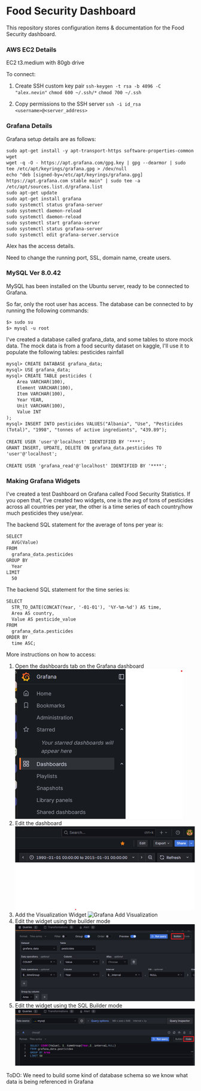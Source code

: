 # Food Security Dashboard
This repository stores configuration items & documentation for the Food Security dashboard.


### AWS EC2 Details
EC2 t3.medium with 80gb drive

To connect:

1. Create SSH custom key pair
`ssh-keygen -t rsa -b 4096 -C "alex.nevin"`
`chmod 600 ~/.ssh/*`
`chmod 700 ~/.ssh`

2. Copy permissions to the SSH server
`ssh -i id_rsa <username>@<server_address>`

### Grafana Details
Grafana setup details are as follows:
```
sudo apt-get install -y apt-transport-https software-properties-common wget
wget -q -O - https://apt.grafana.com/gpg.key | gpg --dearmor | sudo tee /etc/apt/keyrings/grafana.gpg > /dev/null
echo "deb [signed-by=/etc/apt/keyrings/grafana.gpg] https://apt.grafana.com stable main" | sudo tee -a /etc/apt/sources.list.d/grafana.list
sudo apt-get update
sudo apt-get install grafana
sudo systemctl status grafana-server
sudo systemctl daemon-reload
sudo systemctl daemon-reload
sudo systemctl start grafana-server
sudo systemctl status grafana-server
sudo systemctl edit grafana-server.service
```

Alex has the access details.

Need to change the running port, SSL, domain name, create users.


### MySQL Ver 8.0.42
MySQL has been installed on the Ubuntu server, ready to be connected to Grafana.

So far, only the root user has access. The database can be connected to by running the following commands:
```
$> sudo su
$> mysql -u root
```

I've created a database called grafana_data, and some tables to store mock data. 
The mock data is from a food security dataset on kaggle, I'll use it to populate the following tables:
pesticides
rainfall


```
mysql> CREATE DATABASE grafana_data;
mysql> USE grafana_data;
mysql> CREATE TABLE pesticides (
    Area VARCHAR(100),
    Element VARCHAR(100),
    Item VARCHAR(100),
    Year YEAR,
    Unit VARCHAR(100),
    Value INT
);
mysql> INSERT INTO pesticides VALUES("Albania", "Use", "Pesticides (Total)", "1998", "tonnes of active ingredients", "439.89");

CREATE USER 'user'@'localhost' IDENTIFIED BY '****';
GRANT INSERT, UPDATE, DELETE ON grafana_data.pesticides TO 'user'@'localhost';

CREATE USER 'grafana_read'@'localhost' IDENTIFIED BY '****';

```

### Making Grafana Widgets
I've created a test Dashboard on Grafana called Food Security Statistics.
If you open that, I've created two widgets, one is the avg of tons of pesticides across all countries per year, the other is a time series of each country/how much pesticides they use/year.


The backend SQL statement for the average of tons per year is:
```
SELECT
  AVG(Value)
FROM
  grafana_data.pesticides
GROUP BY
  Year
LIMIT
  50
```

The backend SQL statement for the time series is:
```
SELECT
  STR_TO_DATE(CONCAT(Year, '-01-01'), '%Y-%m-%d') AS time,
  Area AS country,
  Value AS pesticide_value
FROM
  grafana_data.pesticides
ORDER BY
  time ASC;
```


More instructions on how to access:
1. Open the dashboards tab on the Grafana dashboard
![Grafana Dashboard](src/Images/Grafana_Select_Dashboard.png)
2. Edit the dashboard
![Grafana Edit Dashboard](src/Images/Grafana_Select_Edit.png)
3. Add the Visualization Widget
![Grafana Add Visualization](src/Images/Grafana_Select_Visualization.png)
4. Edit the widget using the builder mode
![Grafana Widget Builder](src/Images/Grafana_Select_Builder.png)
5. Edit the widget using the SQL Builder mode
![Grafana Widget Code Edit](src/Images/Grafana_Select_Code.png)


ToDO: We need to build some kind of database schema so we know what data is being referenced in Grafana 
